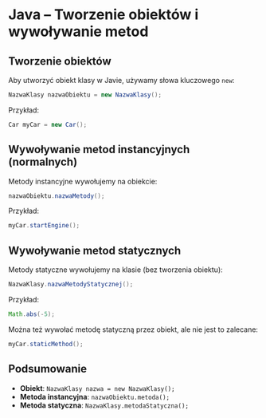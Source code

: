 # Java – Tworzenie obiektów i wywoływanie metod

## Tworzenie obiektów

Aby utworzyć obiekt klasy w Javie, używamy słowa kluczowego `new`:

```java
NazwaKlasy nazwaObiektu = new NazwaKlasy();
```

Przykład:
```java
Car myCar = new Car();
```

## Wywoływanie metod instancyjnych (normalnych)

Metody instancyjne wywołujemy na obiekcie:

```java
nazwaObiektu.nazwaMetody();
```

Przykład:
```java
myCar.startEngine();
```

## Wywoływanie metod statycznych

Metody statyczne wywołujemy na klasie (bez tworzenia obiektu):

```java
NazwaKlasy.nazwaMetodyStatycznej();
```

Przykład:
```java
Math.abs(-5);
```

Można też wywołać metodę statyczną przez obiekt, ale nie jest to zalecane:
```java
myCar.staticMethod();
```

## Podsumowanie

- **Obiekt**: `NazwaKlasy nazwa = new NazwaKlasy();`
- **Metoda instancyjna**: `nazwaObiektu.metoda();`
- **Metoda statyczna**: `NazwaKlasy.metodaStatyczna();`
